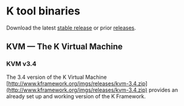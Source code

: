 # K tool binaries

Download the latest [stable release](https://github.com/kframework/k/releases/latest) or prior [releases](https://github.com/kframework/k/releases).

## KVM — The K Virtual Machine

### KVM v3.4

The 3.4 version of the K Virtual Machine [http://www.kframework.org/imgs/releases/kvm-3.4.zip](http://www.kframework.org/imgs/releases/kvm-3.4.zip) provides an already set up and working version of the K Framework.
